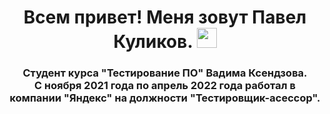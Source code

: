 <h1 align="center">Всем привет! Меня зовут Павел Куликов.
<img src="https://github.com/blackcater/blackcater/raw/main/images/Hi.gif" height="32"/></h1>
<h3 align="center">Студент курса "Тестирование ПО" Вадима Ксендзова.<br>С ноября 2021 года по апрель 2022 года работал в компании "Яндекс" на должности "Тестировщик-асессор".</h3>
